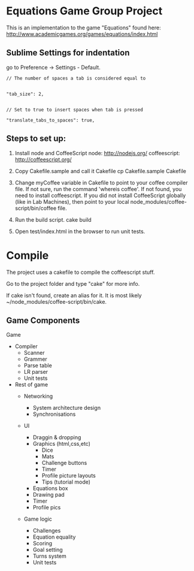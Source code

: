 Equations Game Group Project
============================

This is an implementation to the game "Equations" found here: http://www.academicgames.org/games/equations/index.html

Sublime Settings for indentation
--------------------------------
go to Preference -> Settings - Default. 

    // The number of spaces a tab is considered equal to


    "tab_size": 2,


    // Set to true to insert spaces when tab is pressed

    "translate_tabs_to_spaces": true,

    

Steps to set up:
----------------

1. Install node and CoffeeScript
   node: http://nodejs.org/
   coffeescript: http://coffeescript.org/

2. Copy Cakefile.sample and call it Cakefile
   cp Cakefile.sample Cakefile

3. Change myCoffee variable in Cakefile to point to your coffee compiler file. If not sure, run the command 'whereis coffee'. If not found, you need to install coffeescript. If you did not install CoffeeScript globally (like in Lab Machines), then point to your local node_modules/coffee-script/bin/coffee file.

4. Run the build script. 
   cake build

5. Open test/index.html in the browser to run unit tests.


Compile
=======

The project uses a cakefile to compile the coffeescript stuff.

Go to the project folder and type "cake" for more info. 

If cake isn't found, create an alias for it. It is most likely ~/node_modules/coffee-script/bin/cake.

Game Components
---------------

Game
 - Compiler
 	- Scanner
 	- Grammer
 	- Parse table
 	- LR parser
 	- Unit tests
 - Rest of game
 	- Networking
 		- System architecture design
 		- Synchronisations
 		
 	- UI
 		- Draggin & dropping
 		- Graphics (html,css,etc)
 			- Dice
 			- Mats
 			- Challenge buttons
 			- Timer
 			- Profile picture layouts
 			- Tips (tutorial mode)
 		- Equations box
 		- Drawing pad
 		- Timer
 		- Profile pics
 	- Game logic
 		- Challenges
 		- Equation equality
 		- Scoring
 		- Goal setting
 		- Turns system
 		- Unit tests


